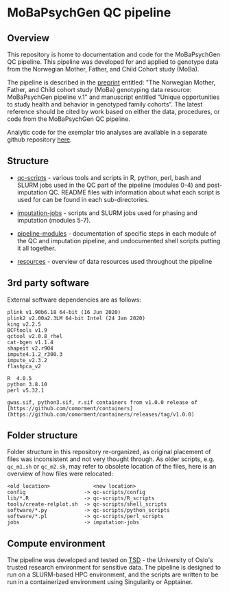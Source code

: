 # MoBaPsychGen QC pipeline

## Overview

This repository is home to documentation and code for the MoBaPsychGen QC pipeline. This pipeline was developed for and applied to genotype data from the Norwegian Mother, Father, and Child Cohort study (MoBa).

The pipeline is described in the [preprint](https://doi.org/10.1101/2022.06.23.496289) entitled: "The Norwegian Mother, Father, and Child cohort study (MoBa) genotyping data resource: MoBaPsychGen pipeline v.1" and manuscript entitled “Unique opportunities to study health and behavior in genotyped family cohorts”. The latest reference should be cited by work based on either the data, procedures, or code from the MoBaPsychGen QC pipeline.

Analytic code for the exemplar trio analyses are available in a separate github repository [here](https://github.com/psychgen/moba-trio-analyses).

## Structure

* [qc-scripts](qc-scripts) - various tools and scripts in R, python, perl, bash and SLURM jobs 
  used in the QC part of the pipeline (modules 0-4) and post-imputation QC.
  README files with information about what each script is used for can be found in each sub-directories.

* [imputation-jobs](imputation-jobs) - scripts and SLURM jobs used for phasing and imputation (modules 5-7).

* [pipeline-modules](pipeline-modules) - documentation of specific steps in each module of the QC and imputation pipeline, and undocumented shell scripts putting it all together. 

* [resources](resources) - overview of data resources used throughout the pipeline

## 3rd party software

External software dependencies are as follows:

```
plink v1.90b6.18 64-bit (16 Jun 2020)
plink2 v2.00a2.3LM 64-bit Intel (24 Jan 2020) 
king v2.2.5
BCFtools v1.9
qctool v2.0.8_rhel
cat-bgen v1.1.4
shapeit v2.r904
impute4.1.2_r300.3
impute_v2.3.2
flashpca_v2
  
R  4.0.5 
python 3.8.10
perl v5.32.1

gwas.sif, python3.sif, r.sif containers from v1.0.0 release of [https://github.com/comorment/containers](https://github.com/comorment/containers/releases/tag/v1.0.0)
```

## Folder structure

Folder structure in this repository re-organized, as original placement of files was inconsistent and not very thought through.
As older scripts, e.g. ``qc_m1.sh`` or ``qc_m2.sh``, may refer to obsolete location of the files, here is an overview of how files were relocated:

```
<old location>              <new location>
config                   -> qc-scripts/config
lib/*.R                  -> qc-scripts/R_scripts
tools/create-relplot.sh  -> qc-scripts/shell_scripts
software/*.py            -> qc-scripts/python_scripts
software/*.pl            -> qc-scripts/perl_scripts
jobs                     -> imputation-jobs
```

## Compute environment

The pipeline was developed and tested on [TSD](https://www.uio.no/english/services/it/research/sensitive-data/index.html) - the University of Oslo's trusted research environment for sensitive data.
The pipeline is designed to run on a SLURM-based HPC environment, and the scripts are written to be run in a containerized environment using Singularity or Apptainer.

